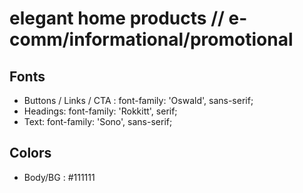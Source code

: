 # elegant home products // e-comm/informational/promotional

## Fonts

- Buttons / Links / CTA : font-family: 'Oswald', sans-serif;
- Headings: font-family: 'Rokkitt', serif;
- Text: font-family: 'Sono', sans-serif;

## Colors

- Body/BG : #111111

